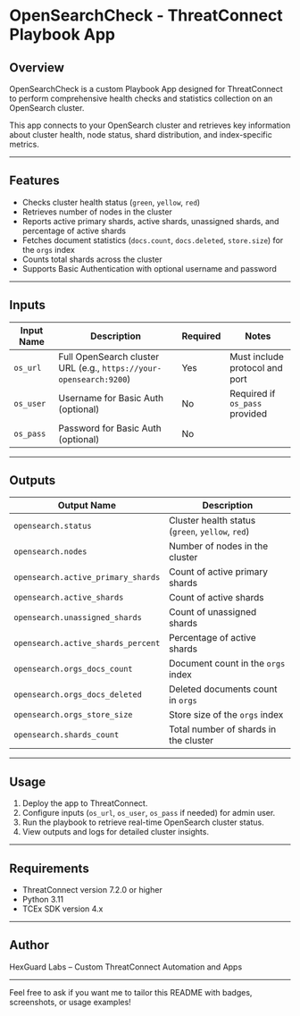 # OpenSearchCheck - ThreatConnect Playbook App

## Overview

OpenSearchCheck is a custom Playbook App designed for ThreatConnect to perform comprehensive health checks and statistics collection on an OpenSearch cluster.

This app connects to your OpenSearch cluster and retrieves key information about cluster health, node status, shard distribution, and index-specific metrics.

---

## Features

- Checks cluster health status (`green`, `yellow`, `red`)
- Retrieves number of nodes in the cluster
- Reports active primary shards, active shards, unassigned shards, and percentage of active shards
- Fetches document statistics (`docs.count`, `docs.deleted`, `store.size`) for the `orgs` index
- Counts total shards across the cluster
- Supports Basic Authentication with optional username and password

---

## Inputs

| Input Name | Description                          | Required | Notes                        |
|------------|------------------------------------|----------|------------------------------|
| `os_url`   | Full OpenSearch cluster URL (e.g., `https://your-opensearch:9200`) | Yes      | Must include protocol and port |
| `os_user`  | Username for Basic Auth (optional) | No       | Required if `os_pass` provided |
| `os_pass`  | Password for Basic Auth (optional) | No       |                              |

---

## Outputs

| Output Name                  | Description                            |
|-----------------------------|------------------------------------|
| `opensearch.status`          | Cluster health status (`green`, `yellow`, `red`) |
| `opensearch.nodes`           | Number of nodes in the cluster       |
| `opensearch.active_primary_shards` | Count of active primary shards    |
| `opensearch.active_shards`   | Count of active shards                |
| `opensearch.unassigned_shards` | Count of unassigned shards          |
| `opensearch.active_shards_percent` | Percentage of active shards        |
| `opensearch.orgs_docs_count` | Document count in the `orgs` index   |
| `opensearch.orgs_docs_deleted` | Deleted documents count in `orgs`   |
| `opensearch.orgs_store_size` | Store size of the `orgs` index       |
| `opensearch.shards_count`    | Total number of shards in the cluster |

---

## Usage

1. Deploy the app to ThreatConnect.
2. Configure inputs (`os_url`, `os_user`, `os_pass` if needed) for admin user.
3. Run the playbook to retrieve real-time OpenSearch cluster status.
4. View outputs and logs for detailed cluster insights.

---

## Requirements

- ThreatConnect version 7.2.0 or higher
- Python 3.11
- TCEx SDK version 4.x

---

## Author

HexGuard Labs – Custom ThreatConnect Automation and Apps

---

Feel free to ask if you want me to tailor this README with badges, screenshots, or usage examples!
